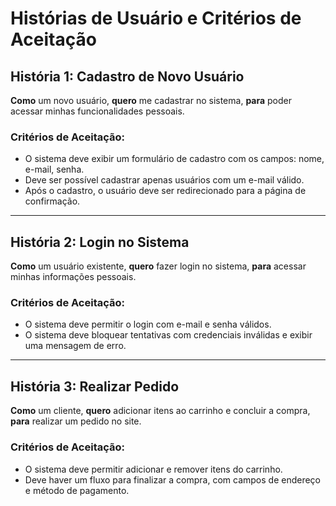# Histórias de Usuário e Critérios de Aceitação

## História 1: Cadastro de Novo Usuário

**Como** um novo usuário, **quero** me cadastrar no sistema, **para** poder acessar minhas funcionalidades pessoais.

### Critérios de Aceitação:
- O sistema deve exibir um formulário de cadastro com os campos: nome, e-mail, senha.
- Deve ser possível cadastrar apenas usuários com um e-mail válido.
- Após o cadastro, o usuário deve ser redirecionado para a página de confirmação.

---

## História 2: Login no Sistema

**Como** um usuário existente, **quero** fazer login no sistema, **para** acessar minhas informações pessoais.

### Critérios de Aceitação:
- O sistema deve permitir o login com e-mail e senha válidos.
- O sistema deve bloquear tentativas com credenciais inválidas e exibir uma mensagem de erro.

---

## História 3: Realizar Pedido

**Como** um cliente, **quero** adicionar itens ao carrinho e concluir a compra, **para** realizar um pedido no site.

### Critérios de Aceitação:
- O sistema deve permitir adicionar e remover itens do carrinho.
- Deve haver um fluxo para finalizar a compra, com campos de endereço e método de pagamento.

